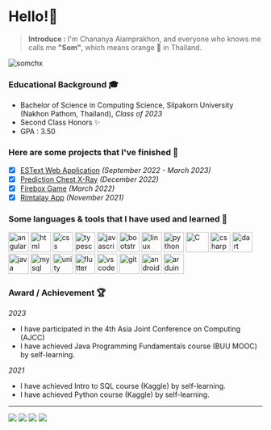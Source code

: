 # Hello!👋
> **Introduce :** I'm Chananya Aiamprakhon, and everyone who knows me calls me **"Som"**, which means orange 🍊 in Thailand.

![somchx](https://github.com/somchx/somchx/assets/90122247/9cb1e8ca-17b6-4cc8-964d-965c5b41feeb)

### Educational Background 🎓
- Bachelor of Science in Computing Science, Silpakorn University (Nakhon Pathom, Thailand), _Class of 2023_
- Second Class Honors ✨
- GPA : 3.50

###  Here are some projects that I've finished 🚀
 - [x] [ESText Web Application](https://es-text-somchx.vercel.app/Home)  _(September 2022 - March 2023)_
 - [x] [Prediction Chest X-Ray](https://colab.research.google.com/drive/1qAf_EygIP1i5MV4CKLfBWSUhUNLnfo5L?usp=sharing)  _(December 2022)_
 - [x] [Firebox Game](https://simmer.io/@somchx/firebox) _(March 2022)_
 - [x] [Rimtalay App](https://rimtalay.vercel.app#/home) _(November 2021)_

### Some languages & tools that I have used and learned 📖
<p align="left">
<img src="https://cdn.jsdelivr.net/gh/devicons/devicon/icons/angularjs/angularjs-original.svg" alt="angular" width="40"/>
<img src="https://cdn.jsdelivr.net/gh/devicons/devicon/icons/html5/html5-original-wordmark.svg" alt="html" width="40"/>
<img src="https://cdn.jsdelivr.net/gh/devicons/devicon/icons/css3/css3-original-wordmark.svg" alt="css" width="40" />  
<img src="https://cdn.jsdelivr.net/gh/devicons/devicon/icons/typescript/typescript-original.svg" alt="typescript" width="40" />
<img src="https://cdn.jsdelivr.net/gh/devicons/devicon/icons/javascript/javascript-original.svg" alt="javascript" width="40"  />
<img src="https://cdn.jsdelivr.net/gh/devicons/devicon/icons/bootstrap/bootstrap-original.svg" alt="bootstrap" width="40" />      
<img src="https://cdn.jsdelivr.net/gh/devicons/devicon/icons/linux/linux-original.svg" alt="linux" width="40"/>       
<img src="https://cdn.jsdelivr.net/gh/devicons/devicon/icons/python/python-original.svg" alt="python" width="40" />
<img src="https://cdn.jsdelivr.net/gh/devicons/devicon/icons/c/c-original.svg" alt="C" width="45" height="40" />
<img src="https://cdn.jsdelivr.net/gh/devicons/devicon/icons/csharp/csharp-original.svg" alt="csharp" width="40" />
<img src="https://cdn.jsdelivr.net/gh/devicons/devicon/icons/dart/dart-original.svg" alt="dart" width="40" />
<img src="https://cdn.jsdelivr.net/gh/devicons/devicon/icons/java/java-original.svg" alt="java" width="40" />
<img src="https://cdn.jsdelivr.net/gh/devicons/devicon/icons/mysql/mysql-original.svg" alt="mysql" width="40" />
<img src="https://cdn.jsdelivr.net/gh/devicons/devicon/icons/unity/unity-original.svg" alt="unity" width="40" />
<img src="https://cdn.jsdelivr.net/gh/devicons/devicon/icons/flutter/flutter-original.svg" alt="flutter" width="40" />  
<img src="https://cdn.jsdelivr.net/gh/devicons/devicon/icons/vscode/vscode-original.svg" alt="vscode" width="40" />
<img src="https://cdn.jsdelivr.net/gh/devicons/devicon/icons/git/git-original.svg" alt="git" width="40" />  
<img src="https://cdn.jsdelivr.net/gh/devicons/devicon/icons/androidstudio/androidstudio-original.svg" alt="androidstudio" width="40" />  
<img src="https://cdn.jsdelivr.net/gh/devicons/devicon/icons/arduino/arduino-original-wordmark.svg" alt="arduino" width="40" />  
          
          
          
</p>

### Award / Achievement 🏆
_2023_
- I have participated in the 4th Asia Joint Conference on Computing (AJCC)
- I have achieved Java Programming Fundamentals course (BUU MOOC) by self-learning.

_2021_
- I have achieved Intro to SQL course (Kaggle) by self-learning.
- I have achieved Python course (Kaggle) by self-learning.

<hr>
<div class="contact">
<a href = "mailto: som-chananya@hotmail.com"><img src="https://img.shields.io/badge/Microsoft_Outlook-0078D4?style=for-the-badge&logo=microsoft-outlook&logoColor=white"/></a>
<a href = "mailto: somchangechananya@gmail.com"><img src="https://img.shields.io/badge/Gmail-D14836?style=for-the-badge&logo=gmail&logoColor=white"/></a>
<a href="https://www.facebook.com/ssomchange18/"><img src="https://img.shields.io/badge/Facebook-1877F2?style=for-the-badge&logo=facebook&logoColor=white"/></a>
<a href="https://github.com/somchx/"><img src="https://img.shields.io/badge/GitHub-100000?style=for-the-badge&logo=github&logoColor=white"/></a>


</div>


